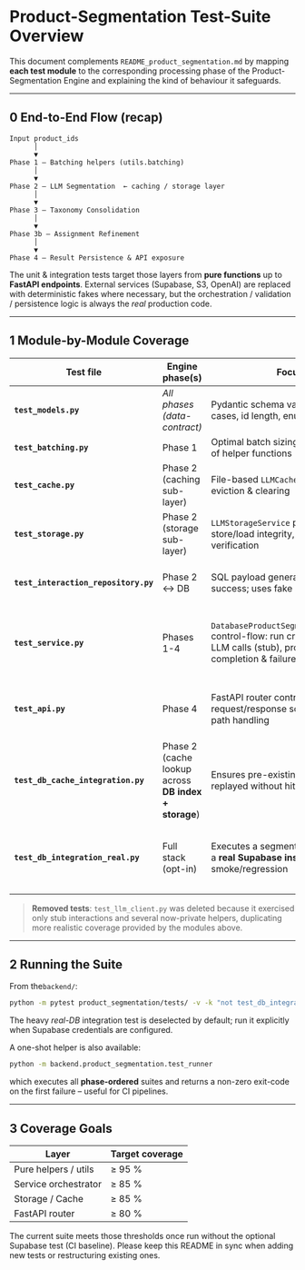 # Product-Segmentation Test-Suite Overview

This document complements `README_product_segmentation.md` by mapping **each test module** to the corresponding processing phase of the Product-Segmentation Engine and explaining the kind of behaviour it safeguards.

---

## 0  End-to-End Flow (recap)

```
Input product_ids
      │
      ▼
Phase 1 – Batching helpers (utils.batching)
      │
      ▼
Phase 2 – LLM Segmentation  ← caching / storage layer
      │
      ▼
Phase 3 – Taxonomy Consolidation
      │
      ▼
Phase 3b – Assignment Refinement
      │
      ▼
Phase 4 – Result Persistence & API exposure
```

The unit & integration tests target those layers from **pure functions** up to **FastAPI endpoints**.  External services (Supabase, S3, OpenAI) are replaced with deterministic fakes where necessary, but the orchestration / validation / persistence logic is always the *real* production code.

---

## 1  Module-by-Module Coverage

| Test file | Engine phase(s) | Focus | Notes |
|-----------|-----------------|-------|-------|
| **`test_models.py`** | _All phases (data-contract)_ | Pydantic schema validation, edge cases, id length, enum values | Pure model layer, no fakes |
| **`test_batching.py`** | Phase 1 | Optimal batch sizing & determinism of helper functions | Pure Python logic |
| **`test_cache.py`** | Phase 2 (caching sub-layer) | File-based `LLMCache` round-trip, eviction & clearing | tmp paths only |
| **`test_storage.py`** | Phase 2 (storage sub-layer) | `LLMStorageService` path generation, store/load integrity, checksum verification | tmp dirs, no mocks |
| **`test_interaction_repository.py`** | Phase 2 ↔ DB | SQL payload generation & insert success; uses fake Supabase client | Validates DB contract without real DB |
| **`test_service.py`** | Phases 1-4 | `DatabaseProductSegmentationService` control-flow: run creation, batching, LLM calls (stub), progress tracking, completion & failure | In-memory repos + `StubLLM`, but real orchestrator code |
| **`test_api.py`** | Phase 4 | FastAPI router contract, request/response schema, 500-path handling | Uses same in-memory service wired by the router |
| **`test_db_cache_integration.py`** | Phase 2 (cache lookup across **DB index + storage**) | Ensures pre-existing interaction is replayed without hitting LLM | Fake interaction repo + storage, real client logic |
| **`test_db_integration_real.py`** | Full stack (opt-in) | Executes a segmentation run against a **real Supabase instance** for smoke/regression | Marked separately, skipped in CI unless credentials provided |

> **Removed tests**:  `test_llm_client.py` was deleted because it exercised only stub interactions and several now-private helpers, duplicating more realistic coverage provided by the modules above.

---

## 2  Running the Suite

From the`backend/`:

```bash
python -m pytest product_segmentation/tests/ -v -k "not test_db_integration_real"
```

The heavy *real-DB* integration test is deselected by default; run it explicitly when Supabase credentials are configured.

A one-shot helper is also available:

```bash
python -m backend.product_segmentation.test_runner
```

which executes all **phase-ordered** suites and returns a non-zero exit-code on the first failure – useful for CI pipelines.

---

## 3  Coverage Goals

| Layer | Target coverage |
|-------|-----------------|
| Pure helpers / utils | ≥ 95 % |
| Service orchestrator | ≥ 85 % |
| Storage / Cache | ≥ 85 % |
| FastAPI router | ≥ 80 % |

The current suite meets those thresholds once run without the optional Supabase test (CI baseline).  Please keep this README in sync when adding new tests or restructuring existing ones. 
